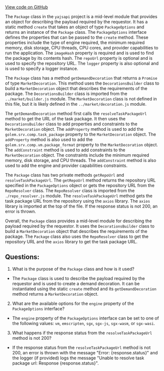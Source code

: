 [View code on GitHub](https://github.com/golemfactory/yajsapi/package/package.ts)

The `Package` class in the `yajsapi` project is a mid-level module that provides an object for describing the payload required by the requestor. It has a static method `create` that takes an object of type `PackageOptions` and returns an instance of the `Package` class. The `PackageOptions` interface defines the properties that can be passed to the `create` method. These properties include the type of engine required, the minimum required memory, disk storage, CPU threads, CPU cores, and provider capabilities to run the application. The `imageHash` property is required and is used to find the package by its contents hash. The `repoUrl` property is optional and is used to specify the repository URL. The `logger` property is also optional and is used to specify a logger instance.

The `Package` class has a method `getDemandDecoration` that returns a `Promise` of type `MarketDecoration`. This method uses the `DecorationsBuilder` class to build a `MarketDecoration` object that describes the requirements of the package. The `DecorationsBuilder` class is imported from the `../market/builder.js` module. The `MarketDecoration` class is not defined in this file, but it is likely defined in the `../market/decoration.js` module.

The `getDemandDecoration` method first calls the `resolveTaskPackageUrl` method to get the URL of the task package. It then uses the `DecorationsBuilder` class to add properties and constraints to the `MarketDecoration` object. The `addProperty` method is used to add the `golem.srv.comp.task_package` property to the `MarketDecoration` object. The `addProperty` method is also used to add the `golem.srv.comp.vm.package_format` property to the `MarketDecoration` object. The `addConstraint` method is used to add constraints to the `MarketDecoration` object. The constraints include the minimum required memory, disk storage, and CPU threads. The `addConstraint` method is also used to add the engine and provider capabilities constraints.

The `Package` class has two private methods `getRepoUrl` and `resolveTaskPackageUrl`. The `getRepoUrl` method returns the repository URL specified in the `PackageOptions` object or gets the repository URL from the `RepoResolver` class. The `RepoResolver` class is imported from the `./repo_resolver.js` module. The `resolveTaskPackageUrl` method gets the task package URL from the repository using the `axios` library. The `axios` library is imported at the top of the file. If the response status is not 200, an error is thrown.

Overall, the `Package` class provides a mid-level module for describing the payload required by the requestor. It uses the `DecorationsBuilder` class to build a `MarketDecoration` object that describes the requirements of the package. The `Package` class also uses the `RepoResolver` class to get the repository URL and the `axios` library to get the task package URL.
## Questions: 
 1. What is the purpose of the `Package` class and how is it used?
- The `Package` class is used to describe the payload required by the requestor and is used to create a demand decoration. It can be instantiated using the static `create` method and its `getDemandDecoration` method returns a `MarketDecoration` object.

2. What are the available options for the `engine` property of the `PackageOptions` interface?
- The `engine` property of the `PackageOptions` interface can be set to one of the following values: `vm`, `emscripten`, `sgx`, `sgx-js`, `sgx-wasm`, or `sgx-wasi`.

3. What happens if the response status from the `resolveTaskPackageUrl` method is not 200?
- If the response status from the `resolveTaskPackageUrl` method is not 200, an error is thrown with the message "Error: {response.status}" and the logger (if provided) logs the message "Unable to resolve task package url: Response {response.status}".
